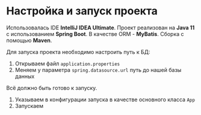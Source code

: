 # Настройка и запуск проекта
Использовалась IDE **IntelliJ IDEA Ultimate**. Проект реализован на **Java 11** с использованием **Spring Boot**. В качестве ORM - **MyBatis**. Сборка с помощью **Maven**.

Для запуска проекта необходимо настроить путь к БД:
1. Открываем файл `application.properties`
2. Меняем у параметра `spring.datasource.url` путь до нашей базы данных

Всё должно быть готово к запуску. 
1. Указываем в конфигурации запуска в качестве основного класса `App`
2. Запускаем
